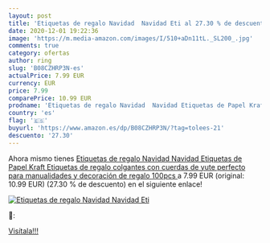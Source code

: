 ```yaml
---
layout: post
title: 'Etiquetas de regalo Navidad  Navidad Eti al 27.30 % de descuento'
date: 2020-12-01 19:22:36
image: 'https://m.media-amazon.com/images/I/510+aDn11tL._SL200_.jpg'
comments: true
category: ofertas
author: ring
slug: 'B08CZHRP3N-es'
actualPrice: 7.99 EUR
currency: EUR
price: 7.99
comparePrice: 10.99 EUR
prodname: 'Etiquetas de regalo Navidad  Navidad Etiquetas de Papel Kraft  Etiquetas de regalo colgantes con cuerdas de yute perfecto para manualidades y decoración de regalo  100pcs '
country: 'es'
flag: '🇪🇸'
buyurl: 'https://www.amazon.es/dp/B08CZHRP3N/?tag=tolees-21'
descuento: '27.30'
---
```


Ahora mismo tienes [Etiquetas de regalo Navidad  Navidad Etiquetas de Papel Kraft  Etiquetas de regalo colgantes con cuerdas de yute perfecto para manualidades y decoración de regalo  100pcs ](https://www.amazon.es/dp/B08CZHRP3N/?tag=tolees-21) a 7.99 EUR (original: 10.99 EUR) (27.30 %  de descuento) en el siguiente enlace!

[![Etiquetas de regalo Navidad  Navidad Eti](https://m.media-amazon.com/images/I/510+aDn11tL._SL200_.jpg)](https://www.amazon.es/dp/B08CZHRP3N/?tag=tolees-21)

🔎:


[Visítala!!!](https://www.amazon.es/dp/B08CZHRP3N/?tag=tolees-21)
